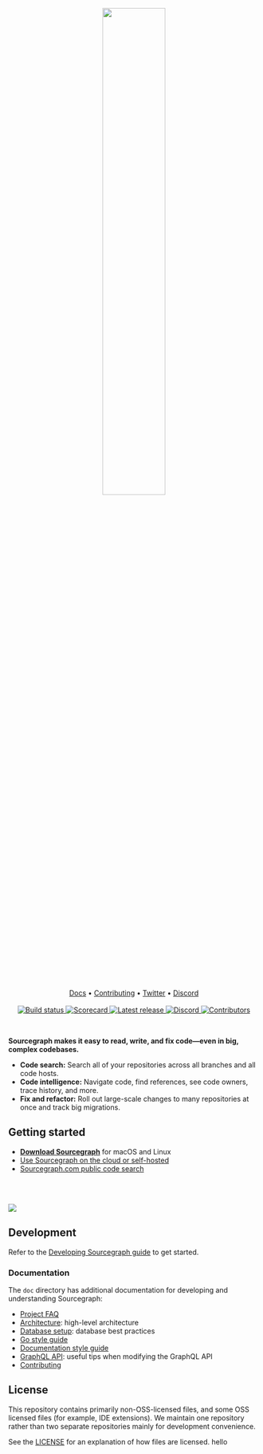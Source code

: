 <p align="center">
<a href="https://about.sourcegraph.com/" target="_blank">
<picture>
  <source media="(prefers-color-scheme: dark)" srcset="https://p21.p4.n0.cdn.getcloudapp.com/items/6qub2y6g/8c25cf68-2715-4f0e-9de6-26292fad604f.svg" width="50%">
  <img src="https://p21.p4.n0.cdn.getcloudapp.com/items/12u7NWXL/5e21725d-6e84-4ccd-8300-27bf9a050416.svg" width="50%">
</picture></a>
</p>

<p align="center">
    <a href="https://docs.sourcegraph.com">Docs</a> •
    <a href="https://sourcegraph.com/github.com/sourcegraph/sourcegraph/-/blob/CONTRIBUTING.md">Contributing</a> •
    <a href="https://twitter.com/sourcegraph">Twitter</a> •
    <a href="https://discord.gg/s2qDtYGnAE">Discord</a>
    <br /><br />
    <a href="https://buildkite.com/sourcegraph/sourcegraph">
        <img src="https://badge.buildkite.com/00bbe6fa9986c78b8e8591cffeb0b0f2e8c4bb610d7e339ff6.svg?branch=main" alt="Build status" />
    </a>
    <a href="https://api.securityscorecards.dev/projects/github.com/sourcegraph/sourcegraph">
        <img src="https://img.shields.io/ossf-scorecard/github.com/sourcegraph/sourcegraph?label=openssf%20scorecard" alt="Scorecard" />
    </a>
    <a href="https://github.com/sourcegraph/sourcegraph/releases/">
        <img src="https://img.shields.io/github/release/sourcegraph/Sourcegraph.svg" alt="Latest release" />
    </a>
    <a href="https://srcgr.ph/discord">
        <img src="https://img.shields.io/discord/969688426372825169?color=5765F2" alt="Discord" />
    </a>
    <a href="https://github.com/sourcegraph/sourcegraph/contributors/">
        <img src="https://img.shields.io/github/contributors/sourcegraph/Sourcegraph.svg?color=000000" alt="Contributors" />
    </a>
</p>
<br />

**Sourcegraph makes it easy to read, write, and fix code—even in big, complex codebases.**

- **Code search:** Search all of your repositories across all branches and all code hosts.
- **Code intelligence:** Navigate code, find references, see code owners, trace history, and more.
- **Fix and refactor:** Roll out large-scale changes to many repositories at once and track big migrations.

## Getting started

- [**Download Sourcegraph**](https://about.sourcegraph.com/app) for macOS and Linux
- [Use Sourcegraph on the cloud or self-hosted](https://docs.sourcegraph.com/)
- [Sourcegraph.com public code search](https://sourcegraph.com/search)

<br><br>

<img src="https://about.sourcegraph.com/home/banner.png" />

## Development

Refer to the [Developing Sourcegraph guide](https://docs.sourcegraph.com/dev) to get started.

### Documentation

The `doc` directory has additional documentation for developing and understanding Sourcegraph:

- [Project FAQ](./doc/admin/faq.md)
- [Architecture](./doc/dev/background-information/architecture/index.md): high-level architecture
- [Database setup](./doc/dev/background-information/postgresql.md): database best practices
- [Go style guide](./doc/dev/background-information/languages/go.md)
- [Documentation style guide](https://handbook.sourcegraph.com/engineering/product_documentation)
- [GraphQL API](./doc/api/graphql/index.md): useful tips when modifying the GraphQL API
- [Contributing](./CONTRIBUTING.md)

## License

This repository contains primarily non-OSS-licensed files, and some OSS licensed files (for example, IDE extensions). We maintain one repository rather than two separate repositories mainly for development convenience.

See the [LICENSE](LICENSE) for an explanation of how files are licensed.
hello
